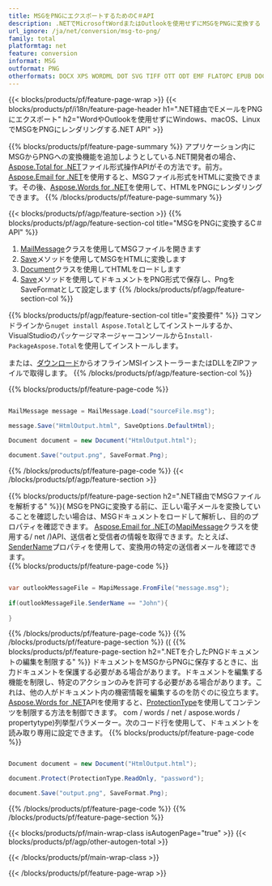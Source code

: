 ```yaml
---
title: MSGをPNGにエクスポートするためのC＃API
description: .NETでMicrosoftWordまたはOutlookを使用せずにMSGをPNGに変換する
url_ignore: /ja/net/conversion/msg-to-png/
family: total
platformtag: net
feature: conversion
informat: MSG
outformat: PNG
otherformats: DOCX XPS WORDML DOT SVG TIFF OTT ODT EMF FLATOPC EPUB DOC GIF TEXT MD PDF DOTX PNG RTF PCL PS DOCM JPEG DOTM
---
```

{{< blocks/products/pf/feature-page-wrap >}}
{{< blocks/products/pf/i18n/feature-page-header h1=".NET経由でEメールをPNGにエクスポート" h2="WordやOutlookを使用せずにWindows、macOS、LinuxでMSGをPNGにレンダリングする.NET API" >}}

{{% blocks/products/pf/feature-page-summary %}}
アプリケーション内にMSGからPNGへの変換機能を追加しようとしている.NET開発者の場合、[Aspose.Total for .NET](https://products.aspose.com/total/net/)ファイル形式操作APIがその方法です。前方。 [Aspose.Email for .NET](https://products.aspose.com/email/net/)を使用すると、MSGファイル形式をHTMLに変換できます。その後、[Aspose.Words for .NET](https://products.aspose.com/words/net/)を使用して、HTMLをPNGにレンダリングできます。
{{% /blocks/products/pf/feature-page-summary  %}}

{{< blocks/products/pf/agp/feature-section >}}
{{% blocks/products/pf/agp/feature-section-col title="MSGをPNGに変換するC＃API" %}}
1. [MailMessage](https://reference.aspose.com/msg/net/aspose.msg/mailmessage)クラスを使用してMSGファイルを開きます
2. [Save](https://reference.aspose.com/msg/net/aspose.msg.mailmessage/save/methods/3)メソッドを使用してMSGをHTMLに変換します
3. [Document](https://reference.aspose.com/words/net/aspose.words/document)クラスを使用してHTMLをロードします
4. [Save](https://reference.aspose.com/words/net/aspose.words.document/save/methods/4)メソッドを使用してドキュメントをPNG形式で保存し、PngをSaveFormatとして設定します
{{% /blocks/products/pf/agp/feature-section-col %}}

{{% blocks/products/pf/agp/feature-section-col title="変換要件" %}}
コマンドラインから```nuget install Aspose.Total```としてインストールするか、VisualStudioのパッケージマネージャーコンソールから```Install-PackageAspose.Total```を使用してインストールします。

または、[ダウンロード](https://releases.aspose.com/total/net)からオフラインMSIインストーラーまたはDLLをZIPファイルで取得します。
{{% /blocks/products/pf/agp/feature-section-col %}}

{{% blocks/products/pf/feature-page-code %}}

```cs

MailMessage message = MailMessage.Load("sourceFile.msg");
 
message.Save("HtmlOutput.html", SaveOptions.DefaultHtml);

Document document = new Document("HtmlOutput.html");

document.Save("output.png", SaveFormat.Png); 
```

{{% /blocks/products/pf/feature-page-code %}}
{{< /blocks/products/pf/agp/feature-section >}}

{{% blocks/products/pf/feature-page-section  h2=".NET経由でMSGファイルを解析する" %}}(
MSGをPNGに変換する前に、正しい電子メールを変換していることを確認したい場合は、MSGドキュメントをロードして解析し、目的のプロパティを確認できます。 [Aspose.Email for .NET](https://products.aspose.com/msg)の[MapiMessage](https://reference.aspose.com/msg/net/aspose.msg.mapi/mapimessage)クラスを使用する/ net /)API、送信者と受信者の情報を取得できます。たとえば、[SenderName](https://reference.aspose.com/msg/net/aspose.msg.mapi/mapimessage/properties/sendername)プロパティを使用して、変換用の特定の送信者メールを確認できます。  
{{% blocks/products/pf/feature-page-code %}}

```cs

var outlookMessageFile = MapiMessage.FromFile("message.msg");
 
if(outlookMessageFile.SenderName == "John"){
    
}
```

{{% /blocks/products/pf/feature-page-code  %}}
{{% /blocks/products/pf/feature-page-section %}}
((
{{% blocks/products/pf/feature-page-section  h2=".NETを介したPNGドキュメントの編集を制限する" %}}
ドキュメントをMSGからPNGに保存するときに、出力ドキュメントを保護する必要がある場合があります。ドキュメントを編集する機能を制限し、特定のアクションのみを許可する必要がある場合があります。これは、他の人がドキュメント内の機密情報を編集するのを防ぐのに役立ちます。 [Aspose.Words for .NET](https://products.aspose.com/words/net/)APIを使用すると、[ProtectionType](https：//apireference.aspose)を使用してコンテンツを制限する方法を制御できます。 com / words / net / aspose.words / propertytype)列挙型パラメーター。次のコード行を使用して、ドキュメントを読み取り専用に設定できます。 
{{% blocks/products/pf/feature-page-code %}}

```cs

Document document = new Document("HtmlOutput.html");

document.Protect(ProtectionType.ReadOnly, "password");

document.Save("output.png", SaveFormat.Png);  
```

{{% /blocks/products/pf/feature-page-code  %}}
{{% /blocks/products/pf/feature-page-section %}}

{{< blocks/products/pf/main-wrap-class isAutogenPage="true" >}}
{{< blocks/products/pf/agp/other-autogen-total >}}


{{< /blocks/products/pf/main-wrap-class >}}

{{< /blocks/products/pf/feature-page-wrap >}}